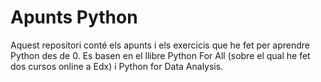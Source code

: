 # Apunts Python

Aquest repositori conté els apunts i els exercicis que he fet per aprendre Python des de 0. Es basen en el llibre Python For All (sobre el qual he fet dos cursos online a Edx) i Python for Data Analysis.